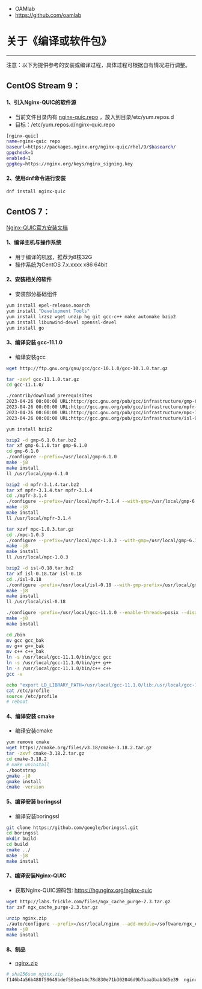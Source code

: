 - OAMlab
- https://github.com/oamlab

# 关于《编译或软件包》

- ----------------------------

注意：以下为提供参考的安装或编译过程，具体过程可根据自有情况进行调整。

## CentOS Stream 9：

#### 1、引入Nginx-QUIC的软件源
- 当前文件目录内有 [nginx-quic.repo](./nginx-quic.repo) ，放入到目录/etc/yum.repos.d
- 目标：/etc/yum.repos.d/nginx-quic.repo

``` bash
[nginx-quic]
name=nginx-quic repo
baseurl=https://packages.nginx.org/nginx-quic/rhel/9/$basearch/
gpgcheck=1
enabled=1
gpgkey=https://nginx.org/keys/nginx_signing.key
```

#### 2、使用dnf命令进行安装

``` bash
dnf install nginx-quic
```

## CentOS 7：

[Nginx-QUIC官方安装文档](https://quic.nginx.org/readme.html)

#### 1、编译主机与操作系统
- 用于编译的机器，推荐为8核32G
- 操作系统为CentOS 7.x.xxxx x86 64bit

#### 2、安装相关的软件
- 安装部分基础组件

``` bash
yum install epel-release.noarch
yum install "Development Tools"
yum install lrzsz wget unzip hg git gcc-c++ make automake bzip2
yum install libunwind-devel openssl-devel
yum install go
```

#### 3、编译安装 gcc-11.1.0
- 编译安装gcc

``` bash
wget http://ftp.gnu.org/gnu/gcc/gcc-10.1.0/gcc-10.1.0.tar.gz

tar -zxvf gcc-11.1.0.tar.gz
cd gcc-11.1.0/

./contrib/download_prerequisites
2023-04-26 00:00:00 URL:http://gcc.gnu.org/pub/gcc/infrastructure/gmp-6.1.0.tar.bz2 [2383840/2383840] -> "./gmp-6.1.0.tar.bz2" [1]
2023-04-26 00:00:00 URL:http://gcc.gnu.org/pub/gcc/infrastructure/mpfr-3.1.4.tar.bz2 [1279284/1279284] -> "./mpfr-3.1.4.tar.bz2" [1]
2023-04-26 00:00:00 URL:http://gcc.gnu.org/pub/gcc/infrastructure/mpc-1.0.3.tar.gz [669925/669925] -> "./mpc-1.0.3.tar.gz" [1]
2023-04-26 00:00:00 URL:http://gcc.gnu.org/pub/gcc/infrastructure/isl-0.18.tar.bz2 [1658291/1658291] -> "./isl-0.18.tar.bz2" [1]

yum install bzip2

bzip2 -d gmp-6.1.0.tar.bz2
tar xf gmp-6.1.0.tar gmp-6.1.0
cd gmp-6.1.0
./configure --prefix=/usr/local/gmp-6.1.0
make -j8
make install
ll /usr/local/gmp-6.1.0

bzip2 -d mpfr-3.1.4.tar.bz2
tar xf mpfr-3.1.4.tar mpfr-3.1.4
cd ./mpfr-3.1.4
./configure --prefix=/usr/local/mpfr-3.1.4 --with-gmp=/usr/local/gmp-6.1.0
make -j8
make install
ll /usr/local/mpfr-3.1.4

tar xzvf mpc-1.0.3.tar.gz
cd ./mpc-1.0.3
./configure --prefix=/usr/local/mpc-1.0.3 --with-gmp=/usr/local/gmp-6.1.0 --with-mpfr=/usr/local/mpfr-3.1.4
make -j8
make install
ll /usr/local/mpc-1.0.3

bzip2 -d isl-0.18.tar.bz2
tar xf isl-0.18.tar isl-0.18
cd ./isl-0.18
./configure -prefix=/usr/local/isl-0.18 --with-gmp-prefix=/usr/local/gmp-6.1.0
make -j8
make install
ll /usr/local/isl-0.18

./configure -prefix=/usr/local/gcc-11.1.0 --enable-threads=posix --disable-checking --disable-multilib --enable-languages=c,c++ --with-gmp=/usr/local/gmp-6.1.0 --with-mpfr=/usr/local/mpfr-3.1.4 --with-mpc=/usr/local/mpc-1.0.3
make -j8
make install

cd /bin
mv gcc gcc_bak
mv g++ g++_bak
mv c++ c++_bak
ln -s /usr/local/gcc-11.1.0/bin/gcc gcc
ln -s /usr/local/gcc-11.1.0/bin/g++ g++
ln -s /usr/local/gcc-11.1.0/bin/c++ c++
gcc -v

echo "export LD_LIBRARY_PATH=/usr/local/gcc-11.1.0/lib:/usr/local/gcc-11.1.0/lib64:$LD_LIBRARY_PATH" >> /etc/profile
cat /etc/profile
source /etc/profile
# reboot
```

#### 4、编译安装 cmake
- 编译安装cmake

``` bash
yum remove cmake
wget https://cmake.org/files/v3.18/cmake-3.18.2.tar.gz
tar -zxvf cmake-3.18.2.tar.gz
cd cmake-3.18.2
# make uninstall
./bootstrap
gmake -j8
gmake install
cmake -version
```

#### 5、编译安装 boringssl
- 编译安装boringssl

``` bash
git clone https://github.com/google/boringssl.git
cd boringssl
mkdir build
cd build
cmake ../
make -j8
make install
```

#### 7、编译安装Nginx-QUIC
- 获取Nginx-QUIC源码包: https://hg.nginx.org/nginx-quic

``` bash
wget http://labs.frickle.com/files/ngx_cache_purge-2.3.tar.gz
tar zxf ngx_cache_purge-2.3.tar.gz

unzip nginx.zip
./auto/configure --prefix=/usr/local/nginx --add-module=/software/ngx_cache_purge-2.3 --with-http_stub_status_module --with-http_addition_module  --with-http_ssl_module  --with-http_v2_module --with-http_v3_module --with-cc-opt="-I/software/boringssl/include" --with-ld-opt="-L/software/boringssl/build/ssl -L/software/boringssl/build/crypto"
make -j8
make install
```

#### 8、制品
- [nginx.zip](./nginx.zip)

``` bash
# sha256sum nginx.zip
f146b4a56b488f59649bdef581e4b4c78d830e71b302046d9b7baa3bab3d5e39  nginx.zip
```